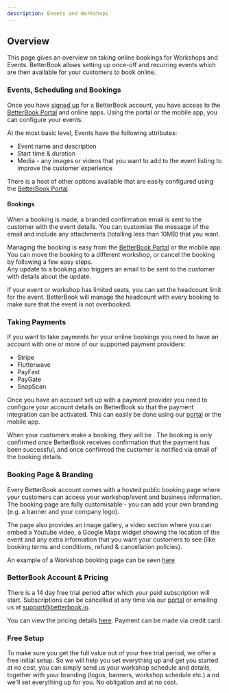 ```yaml
---
description: Events and Workshops
---
```


## Overview

This page gives an overview on taking online bookings for Workshops and Events. BetterBook allows setting up
once-off and recurring events which are then available for your customers to book online.

### Events, Scheduling and Bookings

Once you have [signed up](https://www.betterbook.io/signup) for a BetterBook account, you have access to the [BetterBook Portal](https://www.betterbook.io/portal/)
and online apps.  Using the portal or the mobile app, you can configure your events.

At the most basic level, Events have the following attributes:
- Event name and description
- Start time & duration
- Media - any images or videos that you want to add to the event listing to improve the customer experience

There is a host of other options available that are easily configured using the [BetterBook Portal](https://www.betterbook.io/portal/).


#### Bookings
When a booking is made, a branded confirmation email is sent to the customer with the event details.  You can customise the 
message of the email and include any attachments (totalling less than 10MB) that you want.

Managing the booking is easy from the [BetterBook Portal](https://www.betterbook.io/portal/) or the mobile app.  You
can move the booking to a different workshop, or cancel the booking by following a few easy steps.  
Any update to a booking also triggers an email to be sent to the customer with details about the update.

If your event or workshop has limited seats, you can set the headcount limit for the event.  BetterBook will manage 
the headcount with every booking to make sure that the event is not overbooked.

### Taking Payments
If you want to take payments for your online bookings you need to have an account with one or more of our supported
payment providers:

- Stripe
- Flutterwave
- PayFast
- PayGate
- SnapScan

Once you have an account set up with a payment provider you need to configure your account details 
on BetterBook so that the payment integration can be activated.  This can easily be done using our [portal](https://www.betterbook.io/portal/) or the mobile app.

When your customers make a booking, they will be .  The booking is only confirmed once BetterBook receives
confirmation that the payment has been successful, and once confirmed the customer is notified via email
of the booking details.

### Booking Page & Branding

Every BetterBook account comes with a hosted public booking page where your customers can access
your workshop/event and business information.  The booking page
 are fully customisable - you can add your own branding (e.g. a banner and your company logo).  

The page also provides an image gallery, a video section where you can embed a Youtube video, 
a Google Maps widget showing the location of the event and any extra information that
 you want your customers to see (like booking terms and conditions, refund & cancellation policies).

An example of a Workshop booking page can be seen [here](http://www.betterbook.io/listings/workshopsdemo)


### BetterBook Account & Pricing
There is a 14 day free trial period after which your paid subscription will start.  Subscriptions can
be cancelled at any time via our [portal](https://www.betterbook.io/portal/) or emailing us at [support@betterbook.io](mailto:support@betterbook.io). 

You can view the pricing details [here](http://www.betterbook.io/pricing).  Payment can be made via credit card.


### Free Setup
To make sure you get the full value out of your free trial period, we offer a free initial setup. 
So we will help you set everything up and get you started at no cost, you can simply send us your
 workshop schedule and details, together with your branding (logos, banners, workshop schedule etc.) a
 nd we'll set everything up for you.  No obligation and at no cost.


